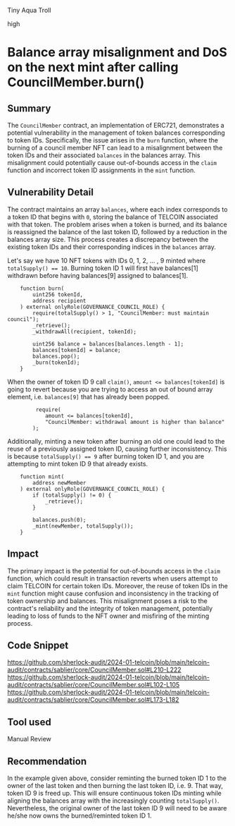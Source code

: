 Tiny Aqua Troll

high

# Balance array misalignment and DoS on the next mint after calling CouncilMember.burn()

## Summary
The `CouncilMember` contract, an implementation of ERC721, demonstrates a potential vulnerability in the management of token balances corresponding to token IDs. Specifically, the issue arises in the `burn` function, where the burning of a council member NFT can lead to a misalignment between the token IDs and their associated `balances` in the balances array. This misalignment could potentially cause out-of-bounds access in the `claim` function and incorrect token ID assignments in the `mint` function.

## Vulnerability Detail
The contract maintains an array `balances`, where each index corresponds to a token ID that begins with `0`, storing the balance of TELCOIN associated with that token. The problem arises when a token is burned, and its balance is reassigned the balance of the last token ID, followed by a reduction in the balances array size. This process creates a discrepancy between the existing token IDs and their corresponding indices in the `balances` array. 

Let's say we have 10 NFT tokens with IDs 0, 1, 2, ... , 9 minted where `totalSupply() == 10`. Burning token ID 1 will first have balances[1] withdrawn before having balances[9] assigned to balances[1]. 

```solidity
    function burn(
        uint256 tokenId,
        address recipient
    ) external onlyRole(GOVERNANCE_COUNCIL_ROLE) {
        require(totalSupply() > 1, "CouncilMember: must maintain council");
        _retrieve();
        _withdrawAll(recipient, tokenId);

        uint256 balance = balances[balances.length - 1];
        balances[tokenId] = balance;
        balances.pop();
        _burn(tokenId);
    }
```
When the owner of token ID 9 call `claim()`, `amount <= balances[tokenId]` is going to revert because you are trying to access an out of bound array element, i.e. `balances[9]` that has already been popped.

```solidity
         require(
            amount <= balances[tokenId],
            "CouncilMember: withdrawal amount is higher than balance"
        ); 
```
Additionally, minting a new token after burning an old one could lead to the reuse of a previously assigned token ID, causing further inconsistency. This is because `totalSupply() == 9` after burning token ID 1, and you are attempting to mint token ID 9 that already exists.

```solidity
    function mint(
        address newMember
    ) external onlyRole(GOVERNANCE_COUNCIL_ROLE) {
        if (totalSupply() != 0) {
            _retrieve();
        }

        balances.push(0);
        _mint(newMember, totalSupply());
    }
```
## Impact
The primary impact is the potential for out-of-bounds access in the `claim` function, which could result in transaction reverts when users attempt to claim TELCOIN for certain token IDs. Moreover, the reuse of token IDs in the `mint` function might cause confusion and inconsistency in the tracking of token ownership and balances. This misalignment poses a risk to the contract's reliability and the integrity of token management, potentially leading to loss of funds to the NFT owner and misfiring of the minting process.

## Code Snippet
https://github.com/sherlock-audit/2024-01-telcoin/blob/main/telcoin-audit/contracts/sablier/core/CouncilMember.sol#L210-L222
https://github.com/sherlock-audit/2024-01-telcoin/blob/main/telcoin-audit/contracts/sablier/core/CouncilMember.sol#L102-L105
https://github.com/sherlock-audit/2024-01-telcoin/blob/main/telcoin-audit/contracts/sablier/core/CouncilMember.sol#L173-L182

## Tool used

Manual Review

## Recommendation
In the example given above, consider reminting the burned token ID 1 to the owner of the last token and then burning the last token ID, i.e. 9. That way, token ID 9 is freed up. This will ensure continuous token IDs minting while aligning the balances array with the increasingly counting `totalSupply()`. Nevertheless, the original owner of the last token ID 9 will need to be aware he/she now owns the burned/reminted token ID 1. 
